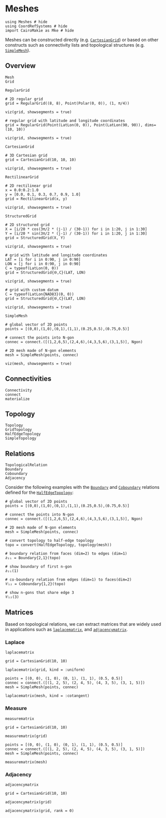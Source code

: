 # Meshes

```@example meshes
using Meshes # hide
using CoordRefSystems # hide
import CairoMakie as Mke # hide
```

Meshes can be constructed directly (e.g. [`CartesianGrid`](@ref)) or based on other
constructs such as connectivity lists and topological structures (e.g. [`SimpleMesh`](@ref)).

## Overview

```@docs
Mesh
Grid
```

```@docs
RegularGrid
```

```@example meshes
# 2D regular grid
grid = RegularGrid((8, 8), Point(Polar(0, 0)), (1, π/4))

viz(grid, showsegments = true)
```

```@example meshes
# regular grid with latitude and longitude coordinates
grid = RegularGrid(Point(LatLon(0, 0)), Point(LatLon(90, 90)), dims=(10, 10))

viz(grid, showsegments = true)
```

```@docs
CartesianGrid
```

```@example meshes
# 3D Cartesian grid
grid = CartesianGrid(10, 10, 10)

viz(grid, showsegments = true)
```

```@docs
RectilinearGrid
```

```@example meshes
# 2D rectilinear grid
x = 0.0:0.2:1.0
y = [0.0, 0.1, 0.3, 0.7, 0.9, 1.0]
grid = RectilinearGrid(x, y)

viz(grid, showsegments = true)
```

```@docs
StructuredGrid
```

```@example meshes
# 2D structured grid
X = [i/20 * cos(3π/2 * (j-1) / (30-1)) for i in 1:20, j in 1:30]
Y = [i/20 * sin(3π/2 * (j-1) / (30-1)) for i in 1:20, j in 1:30]
grid = StructuredGrid(X, Y)

viz(grid, showsegments = true)
```

```@example meshes
# grid with latitude and longitude coordinates
LAT = [i for i in 0:90, j in 0:90]
LON = [j for i in 0:90, j in 0:90]
C = typeof(LatLon(0, 0))
grid = StructuredGrid{🌐,C}(LAT, LON)

viz(grid, showsegments = true)
```

```@example meshes
# grid with custom datum
C = typeof(LatLon{NAD83}(0, 0))
grid = StructuredGrid{🌐,C}(LAT, LON)

viz(grid, showsegments = true)
```

```@docs
SimpleMesh
```

```@example meshes
# global vector of 2D points
points = [(0,0),(1,0),(0,1),(1,1),(0.25,0.5),(0.75,0.5)]

# connect the points into N-gon
connec = connect.([(1,2,6,5),(2,4,6),(4,3,5,6),(3,1,5)], Ngon)

# 2D mesh made of N-gon elements
mesh = SimpleMesh(points, connec)

viz(mesh, showsegments = true)
```

## Connectivities

```@docs
Connectivity
connect
materialize
```

## Topology

```@docs
Topology
GridTopology
HalfEdgeTopology
SimpleTopology
```

## Relations

```@docs
TopologicalRelation
Boundary
Coboundary
Adjacency
```

Consider the following examples with the [`Boundary`](@ref) and
[`Coboundary`](@ref) relations defined for the [`HalfEdgeTopology`](@ref):

```@example meshes
# global vector of 2D points
points = [(0,0),(1,0),(0,1),(1,1),(0.25,0.5),(0.75,0.5)]

# connect the points into N-gon
connec = connect.([(1,2,6,5),(2,4,6),(4,3,5,6),(3,1,5)], Ngon)

# 2D mesh made of N-gon elements
mesh = SimpleMesh(points, connec)
```

```@example meshes
# convert topology to half-edge topology
topo = convert(HalfEdgeTopology, topology(mesh))

# boundary relation from faces (dim=2) to edges (dim=1)
∂₂₁ = Boundary{2,1}(topo)

# show boundary of first n-gon
∂₂₁(1)
```

```@example meshes
# co-boundary relation from edges (dim=1) to faces(dim=2)
𝒞₁₂ = Coboundary{1,2}(topo)

# show n-gons that share edge 3
𝒞₁₂(3)
```

## Matrices

Based on topological relations, we can extract matrices that
are widely used in applications such as [`laplacematrix`](@ref),
and [`adjacencymatrix`](@ref).

### Laplace

```@docs
laplacematrix
```

```@example meshes
grid = CartesianGrid(10, 10)

laplacematrix(grid, kind = :uniform)
```

```@example meshes
points = [(0, 0), (1, 0), (0, 1), (1, 1), (0.5, 0.5)]
connec = connect.([(1, 2, 5), (2, 4, 5), (4, 3, 5), (3, 1, 5)])
mesh = SimpleMesh(points, connec)

laplacematrix(mesh, kind = :cotangent)
```

### Measure

```@docs
measurematrix
```

```@example meshes
grid = CartesianGrid(10, 10)

measurematrix(grid)
```

```@example meshes
points = [(0, 0), (1, 0), (0, 1), (1, 1), (0.5, 0.5)]
connec = connect.([(1, 2, 5), (2, 4, 5), (4, 3, 5), (3, 1, 5)])
mesh = SimpleMesh(points, connec)

measurematrix(mesh)
```

### Adjacency

```@docs
adjacencymatrix
```

```@example meshes
grid = CartesianGrid(10, 10)

adjacencymatrix(grid)
```

```@example meshes
adjacencymatrix(grid, rank = 0)
```
